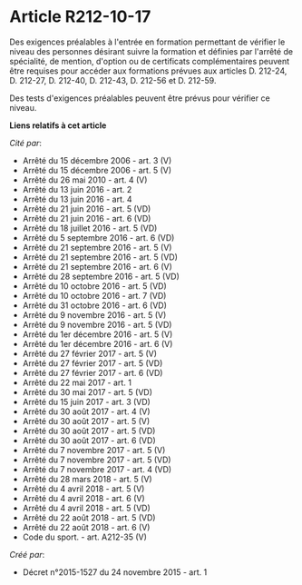 # Article R212-10-17

Des exigences préalables à l'entrée en formation permettant de vérifier le niveau des personnes désirant suivre la formation
et définies par l'arrêté de spécialité, de mention, d'option ou de certificats complémentaires peuvent être requises pour
accéder aux formations prévues aux articles D. 212-24, D. 212-27, D. 212-40, D. 212-43, D. 212-56 et D. 212-59. 

Des tests d'exigences préalables peuvent être prévus pour vérifier ce niveau.

**Liens relatifs à cet article**

_Cité par_:

  - Arrêté du 15 décembre 2006 - art. 3 (V)
  - Arrêté du 15 décembre 2006 - art. 5 (V)
  - Arrêté du 26 mai 2010 - art. 4 (V)
  - Arrêté du 13 juin 2016 - art. 2
  - Arrêté du 13 juin 2016 - art. 4
  - Arrêté du 21 juin 2016 - art. 5 (VD)
  - Arrêté du 21 juin 2016 - art. 6 (VD)
  - Arrêté du 18 juillet 2016 - art. 5 (VD)
  - Arrêté du 5 septembre 2016 - art. 6 (VD)
  - Arrêté du 21 septembre 2016 - art. 5 (V)
  - Arrêté du 21 septembre 2016 - art. 5 (VD)
  - Arrêté du 21 septembre 2016 - art. 6 (V)
  - Arrêté du 28 septembre 2016 - art. 5 (VD)
  - Arrêté du 10 octobre 2016 - art. 5 (VD)
  - Arrêté du 10 octobre 2016 - art. 7 (VD)
  - Arrêté du 31 octobre 2016 - art. 6 (VD)
  - Arrêté du 9 novembre 2016 - art. 5 (V)
  - Arrêté du 9 novembre 2016 - art. 5 (VD)
  - Arrêté du 1er décembre 2016 - art. 5 (V)
  - Arrêté du 1er décembre 2016 - art. 6 (V)
  - Arrêté du 27 février 2017 - art. 5 (V)
  - Arrêté du 27 février 2017 - art. 5 (VD)
  - Arrêté du 27 février 2017 - art. 6 (VD)
  - Arrêté du 22 mai 2017 - art. 1
  - Arrêté du 30 mai 2017 - art. 5 (VD)
  - Arrêté du 15 juin 2017 - art. 3 (VD)
  - Arrêté du 30 août 2017 - art. 4 (V)
  - Arrêté du 30 août 2017 - art. 5 (V)
  - Arrêté du 30 août 2017 - art. 5 (VD)
  - Arrêté du 30 août 2017 - art. 6 (VD)
  - Arrêté du 7 novembre 2017 - art. 5 (V)
  - Arrêté du 7 novembre 2017 - art. 5 (VD)
  - Arrêté du 7 novembre 2017 - art. 4 (VD)
  - Arrêté du 28 mars 2018 - art. 5 (V)
  - Arrêté du 4 avril 2018 - art. 5 (V)
  - Arrêté du 4 avril 2018 - art. 6 (V)
  - Arrêté du 4 avril 2018 - art. 5 (VD)
  - Arrêté du 22 août 2018 - art. 5 (VD)
  - Arrêté du 22 août 2018 - art. 6 (V)
  - Code du sport. - art. A212-35 (V)

_Créé par_:

  - Décret n°2015-1527 du 24 novembre 2015 - art. 1
